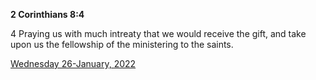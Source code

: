 **2 Corinthians 8:4**

4 Praying us with much intreaty that we would receive the gift, and take upon us the fellowship of the ministering to the saints.

[Wednesday 26-January, 2022](https://t.me/s/daily_scripture)
